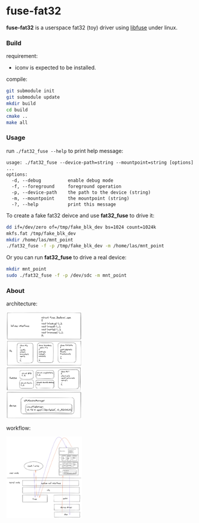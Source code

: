 # fuse-fat32

**fuse-fat32** is a userspace fat32 (toy) driver using [libfuse](https://github.com/libfuse/libfuse) under linux.



### Build

requirement: 

- iconv is expected to be installed.

compile:

```bash
git submodule init
git submodule update
mkdir build
cd build
cmake ..
make all
```



### Usage

run `./fat32_fuse --help` to print help message:

```
usage: ./fat32_fuse --device-path=string --mountpoint=string [options] ... 
options:
  -d, --debug          enable debug mode
  -f, --foreground     foreground operation
  -p, --device-path    the path to the device (string)
  -m, --mountpoint     the mountpoint (string)
  -?, --help           print this message
```

To create a fake fat32 deivce and use **fat32_fuse** to drive it:

```bash
dd if=/dev/zero of=/tmp/fake_blk_dev bs=1024 count=1024k
mkfs.fat /tmp/fake_blk_dev
mkdir /home/las/mnt_point
./fat32_fuse -f -p /tmp/fake_blk_dev -m /home/las/mnt_point
```

Or you can run **fat32_fuse** to drive a real device:

```bash
mkdir mnt_point
sudo ./fat32_fuse -f -p /dev/sdc -m mnt_point
```



### About

architecture:

<img src="architecture.png" alt="architecture" width=40% height=40% />

workflow:

<img src="workflow.png" alt="workflow" width=40% height=40% />



